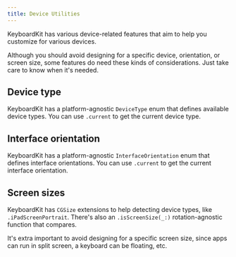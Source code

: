 ```yaml
---
title: Device Utilities
---
```


KeyboardKit has various device-related features that aim to help you customize for various devices.

Although you should avoid designing for a specific device, orientation, or screen size, some features do need these kinds of considerations. Just take care to know when it's needed.


## Device type

KeyboardKit has a platform-agnostic ``DeviceType`` enum that defines available device types. You can use ``.current`` to get the current device type.


## Interface orientation

KeyboardKit has a platform-agnostic ``InterfaceOrientation`` enum that defines interface orientations. You can use ``.current`` to get the current interface orientation.

## Screen sizes

KeyboardKit has `CGSize` extensions to help detecting device types, like `.iPadScreenPortrait`. There's also an `.isScreenSize(_:)` rotation-agnostic function that compares.

It's extra important to avoid designing for a specific screen size, since apps can run in split screen, a keyboard can be floating, etc.



[Pro]: /pro
